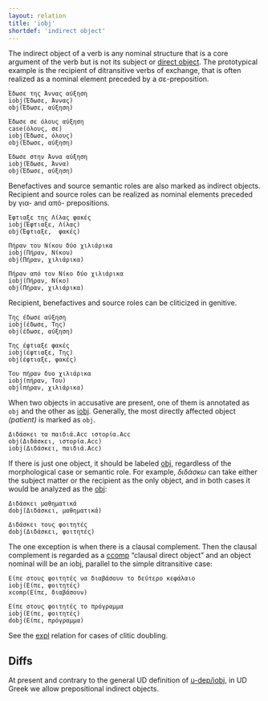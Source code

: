 ```yaml
---
layout: relation
title: 'iobj'
shortdef: 'indirect object'
---
```


The indirect object of a verb is any nominal structure that is a core
argument of the verb but is not its subject or [direct object](obj).
The prototypical example is the recipient of ditransitive verbs of exchange,
that is often realized as a nominal element preceded by a σε-preposition. 

~~~ sdparse
Έδωσε της Άννας αύξηση
iobj(Έδωσε, Άννας)
obj(Έδωσε, αύξηση)
~~~

~~~ sdparse
Έδωσε σε όλους αύξηση
case(όλους, σε)
iobj(Έδωσε, όλους)
obj(Έδωσε, αύξηση)
~~~

~~~ sdparse
Έδωσε στην Άννα αύξηση
iobj(Έδωσε, Άννα)
obj(Έδωσε, αύξηση)
~~~

Benefactives and source semantic roles are also marked as indirect objects. Recipient and source roles can be realized as nominal elements preceded by για- and από- prepositions. 

~~~ sdparse
Έφτιαξε της Λίλας φακές
iobj(Έφτιαξε, Λίλας)
obj(Έφτιαξε,  φακές)
~~~

~~~ sdparse
Πήραν του Νίκου δύο χιλιάρικα
iobj(Πήραν, Νίκου)
obj(Πήραν, χιλιάρικα)
~~~

~~~ sdparse
Πήραν από τον Νίκο δύο χιλιάρικα
iobj(Πήραν, Νίκο)
obj(Πήραν, χιλιάρικα)
~~~

Recipient, benefactives and source roles can be cliticized in genitive. 

~~~ sdparse
Της έδωσε αύξηση
iobj(έδωσε, Της)
obj(έδωσε, αύξηση)
~~~

~~~ sdparse
Της έφτιαξε φακές
iobj(έφτιαξε, Της)
obj(έφτιαξε, φακές)
~~~

~~~ sdparse
Του πήραν δυο χιλιάρικα
iobj(πήραν, Του)
obj(πήραν, χιλιάρικα)
~~~

When two objects in accusative are present, one of them is annotated as `obj` and the other as [iobj]().  Generally, the most directly affected object _(patient)_ is marked as `obj`.

~~~ sdparse
Διδάσκει τα παιδιά.Acc ιστορία.Acc
obj(Διδάσκει, ιστορία.Acc)
iobj(Διδάσκει, παιδιά.Acc)
~~~

If there is just one object, it should be labeled [obj](), regardless of the morphological case or semantic role. For example,  _διδάσκω_ can take either the subject matter or the recipient as the only object, and in both cases it would be analyzed as the [obj]():

~~~ sdparse
Διδάσκει μαθηματικά
dobj(Διδάσκει, μαθηματικά)
~~~

~~~ sdparse
Διδάσκει τους φοιτητές
dobj(Διδάσκει, φοιτητές)
~~~

The one exception is when there is a clausal complement. Then the clausal complement is regarded 
as a [ccomp]() “clausal direct object” and an object nominal will be an iobj, parallel to the simple ditransitive case:

~~~ sdparse
Είπε στους φοιτητές να διαβάσουν το δεύτερο κεφάλαιο
iobj(Είπε, φοιτητές)
xcomp(Είπε, διαβάσουν)
~~~

~~~ sdparse
Είπε στους φοιτητές το πρόγραμμα
iobj(Είπε, φοιτητές)
dobj(Είπε, πρόγραμμα)
~~~

See the [expl]()  relation for cases of clitic doubling.

## Diffs

At present and contrary to the general UD definition of [u-dep/iobj](), in
UD Greek we allow prepositional indirect objects.
